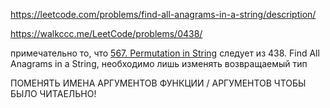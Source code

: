 https://leetcode.com/problems/find-all-anagrams-in-a-string/description/

https://walkccc.me/LeetCode/problems/0438/

примечательно то, что [567. Permutation in String](https://leetcode.com/problems/permutation-in-string/description/) 
следует из 438. Find All Anagrams in a String, необходимо лишь изменять возвращаемый тип

ПОМЕНЯТЬ ИМЕНА АРГУМЕНТОВ ФУНКЦИИ / АРГУМЕНТОВ ЧТОБЫ БЫЛО ЧИТАЕЛЬНО!
